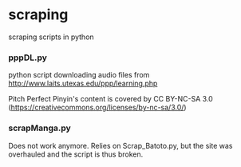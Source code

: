 # scraping
scraping scripts in python

### pppDL.py
python script downloading audio files from http://www.laits.utexas.edu/ppp/learning.php

Pitch Perfect Pinyin's content is covered by CC BY-NC-SA 3.0 (https://creativecommons.org/licenses/by-nc-sa/3.0/)


### scrapManga.py
Does not work anymore. Relies on Scrap_Batoto.py, but the site was overhauled and the script is thus broken.

